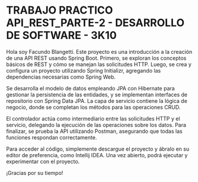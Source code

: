 # TRABAJO PRACTICO API_REST_PARTE-2 - DESARROLLO DE SOFTWARE - 3K10


Hola soy Facundo Blangetti. Este proyecto es una introducción a la creación de una API REST usando Spring Boot. Primero, se exploran los conceptos básicos de REST y cómo se manejan las solicitudes HTTP. Luego, se crea y configura un proyecto utilizando Spring Initializr, agregando las dependencias necesarias como Spring Web.

Se desarrolla el modelo de datos empleando JPA con Hibernate para gestionar la persistencia de las entidades, y se implementan interfaces de repositorio con Spring Data JPA. La capa de servicio contiene la lógica de negocio, donde se completan los métodos para las operaciones CRUD.

El controlador actúa como intermediario entre las solicitudes HTTP y el servicio, delegando la ejecución de las operaciones sobre los datos. Para finalizar, se prueba la API utilizando Postman, asegurando que todas las funciones respondan correctamente.

Para acceder al código, simplemente descargue el proyecto y ábralo en su editor de preferencia, como Intellij IDEA. Una vez abierto, podrá ejecutar y experimentar con el proyecto.

¡Gracias por su tiempo!
